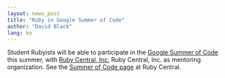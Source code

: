 ```yaml
---
layout: news_post
title: "Ruby in Google Summer of Code"
author: "David Black"
lang: ko
---
```


Student Rubyists will be able to participate in the [Google Summer of
Code][1] this summer, with [Ruby Central, Inc.][2] Ruby Central, Inc. as
mentoring organization. See the [Summer of Code page][3] at Ruby
Central.



[1]: http://code.google.com/soc/
[2]: http://www.rubycentral.org
[3]: http://www.rubycentral.org/soc2006
